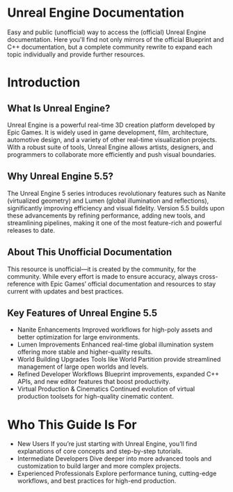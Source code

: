 # Unreal Engine Documentation
Easy and public (unofficial) way to access the (official) Unreal Engine documentation. Here you'll find not only mirrors of the official Blueprint and C++ documentation, but a complete community rewrite to expand each topic individually and provide further resources.

# Introduction
## What Is Unreal Engine?
Unreal Engine is a powerful real-time 3D creation platform developed by Epic Games. It is widely used in game development, film, architecture, automotive design, and a variety of other real-time visualization projects. With a robust suite of tools, Unreal Engine allows artists, designers, and programmers to collaborate more efficiently and push visual boundaries.

## Why Unreal Engine 5.5?
The Unreal Engine 5 series introduces revolutionary features such as Nanite (virtualized geometry) and Lumen (global illumination and reflections), significantly improving efficiency and visual fidelity. Version 5.5 builds upon these advancements by refining performance, adding new tools, and streamlining pipelines, making it one of the most feature-rich and powerful releases to date.

## About This Unofficial Documentation
This resource is unofficial—it is created by the community, for the community. While every effort is made to ensure accuracy, always cross-reference with Epic Games’ official documentation and resources to stay current with updates and best practices.

## Key Features of Unreal Engine 5.5
- Nanite Enhancements
  Improved workflows for high-poly assets and better optimization for large environments.
- Lumen Improvements
  Enhanced real-time global illumination system offering more stable and higher-quality results.
- World Building Upgrades
  Tools like World Partition provide streamlined management of large open worlds and levels.
- Refined Developer Workflows
  Blueprint improvements, expanded C++ APIs, and new editor features that boost productivity.
- Virtual Production & Cinematics
  Continued evolution of virtual production toolsets for high-quality cinematic content.

# Who This Guide Is For
- New Users
  If you’re just starting with Unreal Engine, you’ll find explanations of core concepts and step-by-step tutorials.
- Intermediate Developers
  Dive deeper into more advanced tools and customization to build larger and more complex projects.
- Experienced Professionals
  Explore performance tuning, cutting-edge workflows, and best practices for high-end production.
